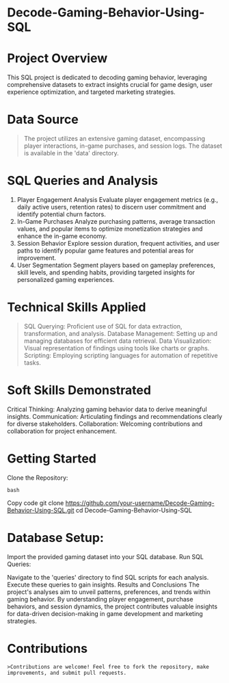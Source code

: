# Decode-Gaming-Behavior-Using-SQL

 # Project Overview
   This SQL project is dedicated to decoding gaming behavior, leveraging comprehensive datasets to extract insights crucial for game design, user experience optimization, 
   and targeted marketing strategies.

 # Data Source
   >The project utilizes an extensive gaming dataset, encompassing player interactions, in-game purchases, and session logs. The dataset is available in the 'data' directory.

 # SQL Queries and Analysis
   1. Player Engagement Analysis
      Evaluate player engagement metrics (e.g., daily active users, retention rates) to discern user commitment and identify potential churn factors.
   2. In-Game Purchases
      Analyze purchasing patterns, average transaction values, and popular items to optimize monetization strategies and enhance the in-game economy.
   3. Session Behavior
      Explore session duration, frequent activities, and user paths to identify popular game features and potential areas for improvement.
   4. User Segmentation
      Segment players based on gameplay preferences, skill levels, and spending habits, providing targeted insights for personalized gaming experiences.

# Technical Skills Applied
  >SQL Querying: Proficient use of SQL for data extraction, transformation, and analysis.
   Database Management: Setting up and managing databases for efficient data retrieval.
   Data Visualization: Visual representation of findings using tools like charts or graphs.
   Scripting: Employing scripting languages for automation of repetitive tasks.

# Soft Skills Demonstrated
   Critical Thinking: Analyzing gaming behavior data to derive meaningful insights.
  Communication: Articulating findings and recommendations clearly for diverse stakeholders.
   Collaboration: Welcoming contributions and collaboration for project enhancement.

  # Getting Started
   Clone the Repository:

    bash
  Copy code
   git clone https://github.com/your-username/Decode-Gaming-Behavior-Using-SQL.git
   cd Decode-Gaming-Behavior-Using-SQL
  # Database Setup:

   Import the provided gaming dataset into your SQL database.
   Run SQL Queries:

   Navigate to the 'queries' directory to find SQL scripts for each analysis. Execute these queries to gain insights.
   Results and Conclusions
   The project's analyses aim to unveil patterns, preferences, and trends within gaming behavior. By understanding player engagement, purchase behaviors, and session 
   dynamics, the project contributes valuable insights for data-driven decision-making in game development and marketing strategies.

  # Contributions
    >Contributions are welcome! Feel free to fork the repository, make improvements, and submit pull requests.
